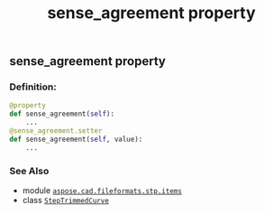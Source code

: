 ﻿---
title: sense_agreement property
second_title: Aspose.CAD for Python via .NET API References
description: 
type: docs
weight: 70
url: /python-net/aspose.cad.fileformats.stp.items/steptrimmedcurve/sense_agreement/
is_root: false
---

## sense_agreement property

### Definition:
```python
@property
def sense_agreement(self):
    ...
@sense_agreement.setter
def sense_agreement(self, value):
    ...
```

### See Also
* module [`aspose.cad.fileformats.stp.items`](../../)
* class [`StepTrimmedCurve`](/cad/python-net/aspose.cad.fileformats.stp.items/steptrimmedcurve)
